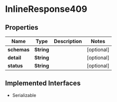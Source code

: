 

# InlineResponse409


## Properties

Name | Type | Description | Notes
------------ | ------------- | ------------- | -------------
**schemas** | **String** |  |  [optional]
**detail** | **String** |  |  [optional]
**status** | **String** |  |  [optional]


## Implemented Interfaces

* Serializable


